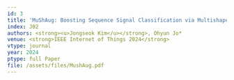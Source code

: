 ```yaml
---
id: 3
title: 'MuShAug: Boosting Sequence Signal Classification via Multishape Augmentation'
index: J02
authors: <strong><u>Jongseok Kim</u></strong>, Ohyun Jo*
venue: <strong>IEEE Internet of Things 2024</strong>
vtype: journal
year: 2024
ptype: full Paper
file: /assets/files/MushAug.pdf
---
```


